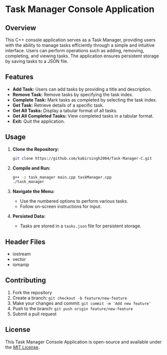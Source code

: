 # Task Manager Console Application

## Overview

This C++ console application serves as a Task Manager, providing users with the ability to manage tasks efficiently through a simple and intuitive interface. Users can perform operations such as adding, removing, completing, and viewing tasks. The application ensures persistent storage by saving tasks to a JSON file.

## Features

- **Add Task:** Users can add tasks by providing a title and description.
- **Remove Task:** Remove tasks by specifying the task index.
- **Complete Task:** Mark tasks as completed by selecting the task index.
- **Get Task:** Retrieve details of a specific task.
- **Get All Tasks:** Display a tabular format of all tasks.
- **Get All Completed Tasks:** View completed tasks in a tabular format.
- **Exit:** Quit the application.

## Usage

1. **Clone the Repository:**

   ```bash
   git clone https://github.com/kabirsingh2004/Task-Manager-C.git
   ```

2. **Compile and Run:**

   ```bash
   g++ -o task_manager main.cpp taskManager.cpp
   ./task_manager
   ```

3. **Navigate the Menu:**

   - Use the numbered options to perform various tasks.
   - Follow on-screen instructions for input.

4. **Persisted Data:**
   - Tasks are stored in a `tasks.json` file for persistent storage.

## Header Files

- iostream
- vector
- iomanip

## Contributing

1. Fork the repository
2. Create a branch: `git checkout -b feature/new-feature`
3. Make your changes and commit: `git commit -m 'Add new feature'`
4. Push to the branch: `git push origin feature/new-feature`
5. Submit a pull request

## License

This Task Manager Console Application is open-source and available under the [MIT License](LICENSE).
